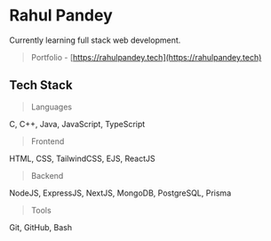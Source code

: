 # Rahul Pandey

Currently learning full stack web development.

> Portfolio - [https://rahulpandey.tech](https://rahulpandey.tech)

## Tech Stack

<p align="left"> 
  
> Languages
  
  C, C++, Java, JavaScript, TypeScript
  <br>
  
  > Frontend
  
  HTML, CSS, TailwindCSS, EJS, ReactJS
  <br>
  
  > Backend

  NodeJS, ExpressJS, NextJS, MongoDB, PostgreSQL, Prisma
  <br>

  > Tools

  Git, GitHub, Bash
</p>

